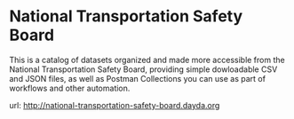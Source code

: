 # National Transportation Safety Board

This is a catalog of datasets organized and made more accessible from the National Transportation Safety Board, providing simple dowloadable CSV and JSON files, as well as Postman Collections you can use as part of workflows and other automation.

url: http://national-transportation-safety-board.dayda.org

